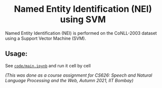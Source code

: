 <h1 align="center">Named Entity Identification (NEI) using SVM</h1>

Named Entity Identification (NEI) is performed on the CoNLL-2003 dataset using a Support Vector Machine (SVM).   

## Usage:
See [`code/main.ipynb`](code/main.ipynb) and run it cell by cell

*(This was done as a course assignment for CS626: Speech and Natural Language Processing and the Web, Autumn 2021, IIT Bombay)*
